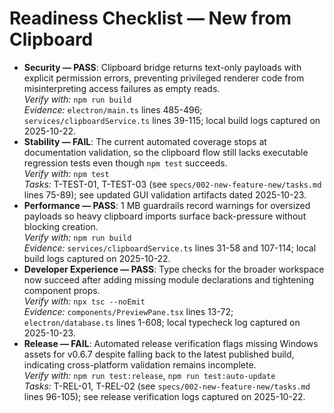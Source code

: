 # Readiness Checklist — New from Clipboard

- **Security — PASS**: Clipboard bridge returns text-only payloads with explicit permission errors, preventing privileged renderer code from misinterpreting access failures as empty reads.  \
  _Verify with:_ `npm run build`  \
  _Evidence:_ `electron/main.ts` lines 485-496; `services/clipboardService.ts` lines 39-115; local build logs captured on 2025-10-22.
- **Stability — FAIL**: The current automated coverage stops at documentation validation, so the clipboard flow still lacks executable regression tests even though `npm test` succeeds.  \
  _Verify with:_ `npm test`  \
  _Tasks:_ T-TEST-01, T-TEST-03 (see `specs/002-new-feature-new/tasks.md` lines 75-89); see updated GUI validation artifacts dated 2025-10-23.
- **Performance — PASS**: 1 MB guardrails record warnings for oversized payloads so heavy clipboard imports surface back-pressure without blocking creation.  \
  _Verify with:_ `npm run build`  \
  _Evidence:_ `services/clipboardService.ts` lines 31-58 and 107-114; local build logs captured on 2025-10-22.
- **Developer Experience — PASS**: Type checks for the broader workspace now succeed after adding missing module declarations and tightening component props.  \
  _Verify with:_ `npx tsc --noEmit`  \
  _Evidence:_ `components/PreviewPane.tsx` lines 13-72; `electron/database.ts` lines 1-608; local typecheck log captured on 2025-10-23.
- **Release — FAIL**: Automated release verification flags missing Windows assets for v0.6.7 despite falling back to the latest published build, indicating cross-platform validation remains incomplete.  \
  _Verify with:_ `npm run test:release`, `npm run test:auto-update`  \
  _Tasks:_ T-REL-01, T-REL-02 (see `specs/002-new-feature-new/tasks.md` lines 96-105); see release verification logs captured on 2025-10-22.
